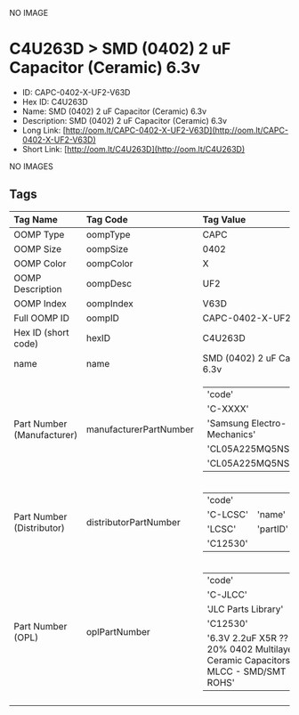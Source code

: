 


  
NO IMAGE  
# C4U263D > SMD (0402) 2 uF Capacitor (Ceramic) 6.3v

- ID: CAPC-0402-X-UF2-V63D
- Hex ID: C4U263D
- Name: SMD (0402) 2 uF Capacitor (Ceramic) 6.3v
- Description: SMD (0402) 2 uF Capacitor (Ceramic) 6.3v
- Long Link: [http://oom.lt/CAPC-0402-X-UF2-V63D](http://oom.lt/CAPC-0402-X-UF2-V63D)
- Short Link: [http://oom.lt/C4U263D](http://oom.lt/C4U263D)
  
NO IMAGES  
## Tags
  

|Tag Name|Tag Code|Tag Value|
| :--- | :--- | :--- |
|OOMP Type|oompType|CAPC|
|OOMP Size|oompSize|0402|
|OOMP Color|oompColor|X|
|OOMP Description|oompDesc|UF2|
|OOMP Index|oompIndex|V63D|
|Full OOMP ID|oompID|CAPC-0402-X-UF2-V63D|
|Hex ID (short code)|hexID|C4U263D|
|name|name|SMD (0402) 2 uF Capacitor (Ceramic) 6.3v|
|Part Number (Manufacturer)|manufacturerPartNumber|<table><tr><td>'code'</td></tr><tr><td> 'C-XXXX'</td><td> 'name'</td></tr><tr><td> 'Samsung Electro-Mechanics'</td><td> 'partID'</td></tr><tr><td> 'CL05A225MQ5NSNC'</td><td> 'partName'</td></tr><tr><td> 'CL05A225MQ5NSNC'</td></tr></table>|
|Part Number (Distributor)|distributorPartNumber|<table><tr><td>'code'</td></tr><tr><td> 'C-LCSC'</td><td> 'name'</td></tr><tr><td> 'LCSC'</td><td> 'partID'</td></tr><tr><td> 'C12530'</td></tr></table>|
|Part Number (OPL)|oplPartNumber|<table><tr><td>'code'</td></tr><tr><td> 'C-JLCC'</td><td> 'name'</td></tr><tr><td> 'JLC Parts Library'</td><td> 'partID'</td></tr><tr><td> 'C12530'</td><td> 'partName'</td></tr><tr><td> '6.3V 2.2uF X5R ??20% 0402  Multilayer Ceramic Capacitors MLCC - SMD/SMT ROHS'</td></tr></table>|
||||
